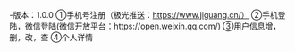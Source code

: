 -版本：1.0.0
①手机号注册（极光推送：https://www.jiguang.cn/）
②手机登陆，微信登陆(微信开放平台：https://open.weixin.qq.com/)
③用户信息增，删，改，查
④个人详情
